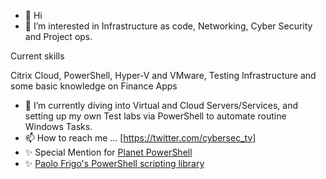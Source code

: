 - 👋 Hi
- 👀 I’m interested in Infrastructure as code, Networking, Cyber Security and Project ops. 

Current skills

Citrix Cloud, PowerShell, Hyper-V and VMware, Testing Infrastructure and some basic knowledge on Finance Apps

- 🌱 I’m currently diving into Virtual and Cloud Servers/Services, and setting up my own Test labs via PowerShell to automate routine Windows Tasks.
- 📫 How to reach me ... [https://twitter.com/cybersec_tv]
- ✨ Special Mention for [Planet PowerShell](https://twitter.com/planetpshell)
- ✨ [Paolo Frigo's PowerShell scripting library](https://github.com/PaoloFrigo/scriptinglibrary/tree/master/Blog/PowerShell)

<!---
cybersectv/cybersectv is a ✨ special ✨ repository because its `README.md` (this file) appears on your GitHub profile.
You can click the Preview link to take a look at your changes.
--->
